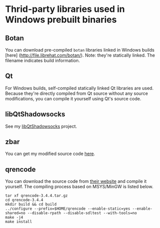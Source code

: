 # Thrid-party libraries used in Windows prebuilt binaries

## Botan
You can download pre-compiled `botan` libraries linked in Windows builds [here] (http://file.librehat.com/botan/). Note: they're statically linked. The filename indicates build information.

## Qt
For Windows builds, self-compiled statically linked Qt libraries are used. Because they're directly compiled from Qt source without any source modifications, you can compile it yourself using Qt's source code.

## libQtShadowsocks
See my [libQtShadowsocks](https://github.com/librehat/libQtShadowsocks) project.

## zbar
You can get my modified source code [here](http://file.librehat.com/).

## qrencode
You can download the source code from [their website](https://fukuchi.org/works/qrencode/) and compile it yourself. The compiling process based on MSYS/MinGW is listed below.

```
tar xf qrencode-3.4.4.tar.gz
cd qrencode-3.4.4
mkdir build && cd build
../configure --prefix=$HOME/qrencode --enable-static=yes --enable-shared=no --disable-rpath --disable-sdltest --with-tools=no
make -j4
make install
```
